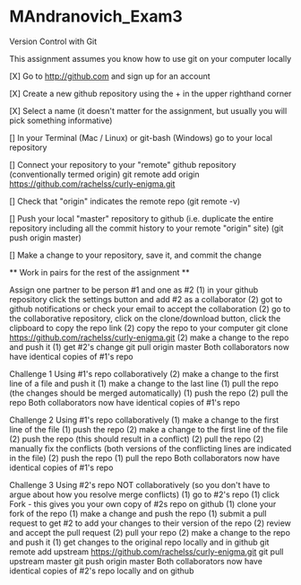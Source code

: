 # MAndranovich_Exam3

Version Control with Git

This assignment assumes you know how to use git on your computer locally

[X] Go to http://github.com and sign up for an account

[X] Create a new github repository using the + in the upper righthand corner

[X] Select a name (it doesn't matter for the assignment, but usually you will pick something
informative)

[] In your Terminal (Mac / Linux) or git-bash (Windows) go to your local repository

[] Connect your repository to your "remote" github repository (conventionally termed origin)
git remote add origin https://github.com/rachelss/curly-enigma.git

[] Check that "origin" indicates the remote repo (git remote -v)

[] Push your local "master" repository to github (i.e. duplicate the entire repository including all
the commit history to your remote "origin" site) (git push origin master)

[] Make a change to your repository, save it, and commit the change

** Work in pairs for the rest of the assignment **

Assign one partner to be person #1 and one as #2
(1) in your github repository click the settings button and add #2 as a collaborator
(2) got to github notifications or check your email to accept the collaboration
(2) go to the collaborative repository, click on the clone/download button, click the clipboard to
copy the repo link
(2) copy the repo to your computer
git clone https://github.com/rachelss/curly-enigma.git
(2) make a change to the repo and push it
(1) get #2's change
git pull origin master
Both collaborators now have identical copies of #1's repo

Challenge 1
Using #1's repo collaboratively
(2) make a change to the first line of a file and push it
(1) make a change to the last line
(1) pull the repo (the changes should be merged automatically)
(1) push the repo
(2) pull the repo
Both collaborators now have identical copies of #1's repo

Challenge 2
Using #1's repo collaboratively
(1) make a change to the first line of the file
(1) push the repo
(2) make a change to the first line of the file
(2) push the repo (this should result in a conflict)
(2) pull the repo
(2) manually fix the conflicts (both versions of the conflicting lines are indicated in the file)
(2) push the repo
(1) pull the repo
Both collaborators now have identical copies of #1's repo

Challenge 3
Using #2's repo NOT collaboratively (so you don't have to argue about how you resolve merge
conflicts)
(1) go to #2's repo
(1) click Fork - this gives you your own copy of #2s repo on github
(1) clone your fork of the repo
(1) make a change and push the repo
(1) submit a pull request to get #2 to add your changes to their version of the repo
(2) review and accept the pull request
(2) pull your repo
(2) make a change to the repo and push it
(1) get changes to the original repo locally and in github
git remote add upstream https://github.com/rachelss/curly-enigma.git
git pull upstream master
git push origin master
Both collaborators now have identical copies of #2's repo locally and on github
